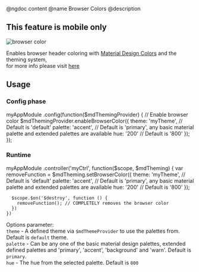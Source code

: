 @ngdoc content
@name Browser Colors
@description
## This feature is **mobile** only

![browser color](https://cloud.githubusercontent.com/assets/6004537/18006666/50519c7e-6ba9-11e6-905b-c3751c20549c.png)

Enables browser header coloring with [Material Design Colors](https://material.google.com/style/color.html) and the theming system, <br/> 
for more info please visit [here](https://developers.google.com/web/fundamentals/design-and-ui/browser-customization/theme-color)
 
## Usage
### Config phase
<hljs lang="js">
  myAppModule
    .config(function($mdThemingProvider) {
      // Enable browser color
      $mdThemingProvider.enableBrowserColor({
        theme: 'myTheme', // Default is 'default'
        palette: 'accent', // Default is 'primary', any basic material palette and extended palettes are available
        hue: '200' // Default is '800'
      });
    });
</hljs>

### Runtime
<hljs lang="js">
  myAppModule
    .controller('myCtrl', function($scope, $mdTheming) {
      var removeFunction = $mdTheming.setBrowserColor({
        theme: 'myTheme', // Default is 'default'
        palette: 'accent', // Default is 'primary', any basic material palette and extended palettes are available
        hue: '200' // Default is '800'
      });
      
      $scope.$on('$destroy', function () {
        removeFunction(); // COMPLETELY removes the browser color
      })
    })
</hljs>

Options parameter: <br/>
`theme`   - A defined theme via `$mdThemeProvider` to use the palettes from. Default is `default` theme. <br/>
`palette` - Can be any one of the basic material design palettes, extended defined palettes and 'primary',
            'accent', 'background' and 'warn'. Default is `primary`. <br/>
`hue`     - The hue from the selected palette. Default is `800`<br/>

